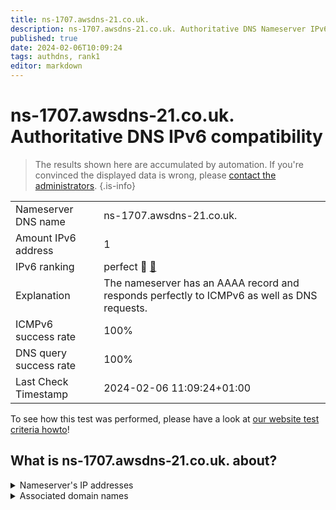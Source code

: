 ```yaml
---
title: ns-1707.awsdns-21.co.uk.
description: ns-1707.awsdns-21.co.uk. Authoritative DNS Nameserver IPv6 compatibility
published: true
date: 2024-02-06T10:09:24
tags: authdns, rank1
editor: markdown
---
```


# ns-1707.awsdns-21.co.uk. Authoritative DNS IPv6 compatibility

> The results shown here are accumulated by automation. If you're convinced the displayed data is wrong, please [contact the administrators](/howto/chat). 
{.is-info}




|   |   |
| - | - |
| Nameserver DNS name | ns-1707.awsdns-21.co.uk.
| Amount IPv6 address | 1
| IPv6 ranking | perfect :1st_place_medal: [🔗](/howto/ranking) |
| Explanation | The nameserver has an AAAA record and responds perfectly to ICMPv6 as well as DNS requests. |
| ICMPv6 success rate | 100%|
| DNS query success rate | 100% |
| Last Check Timestamp | 2024-02-06 11:09:24+01:00 |

To see how this test was performed, please have a look at [our website test criteria howto](/howto/testcriteria/authdns)!


## What is ns-1707.awsdns-21.co.uk. about?




<details>
<summary>Nameserver's IP addresses</summary>

2600:9000:5306:ab00::1

</details>



<details>
<summary>Associated domain names</summary>

github.com

</details>
